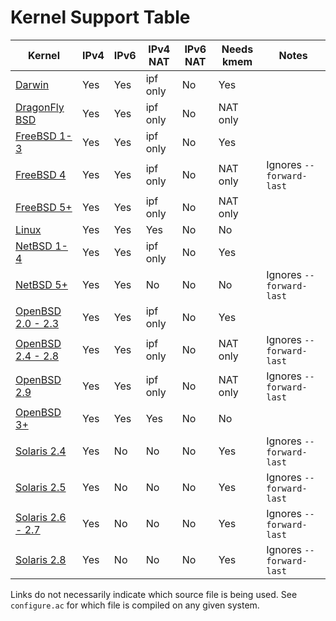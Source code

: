 # Kernel Support Table

| Kernel                         | IPv4 | IPv6 | IPv4 NAT | IPv6 NAT | Needs kmem | Notes                    |
| ------------------------------ | ---- | ---- | -------- | -------- | ---------- | ------------------------ |
| [Darwin][darwin]               | Yes  | Yes  | ipf only | No       | Yes        |                          |
| [DragonFly BSD][freebsd4]      | Yes  | Yes  | ipf only | No       | NAT only   |                          |
| [FreeBSD 1-3][freebsd]         | Yes  | Yes  | ipf only | No       | Yes        |                          |
| [FreeBSD 4][freebsd4]          | Yes  | Yes  | ipf only | No       | NAT only   | Ignores `--forward-last` |
| [FreeBSD 5+][freebsd5]         | Yes  | Yes  | ipf only | No       | NAT only   |                          |
| [Linux][linux]                 | Yes  | Yes  | Yes      | No       | No         |                          |
| [NetBSD 1-4][netbsd]           | Yes  | Yes  | ipf only | No       | Yes        |                          |
| [NetBSD 5+][netbsd5]           | Yes  | Yes  | No       | No       | No         | Ignores `--forward-last` |
| [OpenBSD 2.0 - 2.3][openbsd]   | Yes  | Yes  | ipf only | No       | Yes        |                          |
| [OpenBSD 2.4 - 2.8][openbsd24] | Yes  | Yes  | ipf only | No       | NAT only   | Ignores `--forward-last` |
| [OpenBSD 2.9][openbsd29]       | Yes  | Yes  | ipf only | No       | NAT only   | Ignores `--forward-last` |
| [OpenBSD 3+][openbsd30]        | Yes  | Yes  | Yes      | No       | No         |                          |
| [Solaris 2.4][solaris4]        | Yes  | No   | No       | No       | Yes        | Ignores `--forward-last` |
| [Solaris 2.5][solaris5]        | Yes  | No   | No       | No       | Yes        | Ignores `--forward-last` |
| [Solaris 2.6 - 2.7][solaris7]  | Yes  | No   | No       | No       | Yes        | Ignores `--forward-last` |
| [Solaris 2.8][solaris8]        | Yes  | No   | No       | No       | Yes        | Ignores `--forward-last` |

Links do not necessarily indicate which source file is being used.
See `configure.ac` for which file is compiled on any given system.

[darwin]:    src/kernel/darwin.c
[freebsd]:   src/kernel/freebsd.c
[freebsd4]:  src/kernel/freebsd4.c
[freebsd5]:  src/kernel/freebsd5.c
[linux]:     src/kernel/linux.c
[netbsd]:    src/kernel/netbsd.c
[netbsd5]:   src/kernel/netbsd5.c
[openbsd]:   src/kernel/openbsd.c
[openbsd24]: src/kernel/openbsd24.c
[openbsd29]: src/kernel/openbsd29.c
[openbsd30]: src/kernel/openbsd30.c
[solaris4]:  src/kernel/solaris4.c
[solaris5]:  src/kernel/solaris5.c
[solaris7]:  src/kernel/solaris7.c
[solaris8]:  src/kernel/solaris8.c
